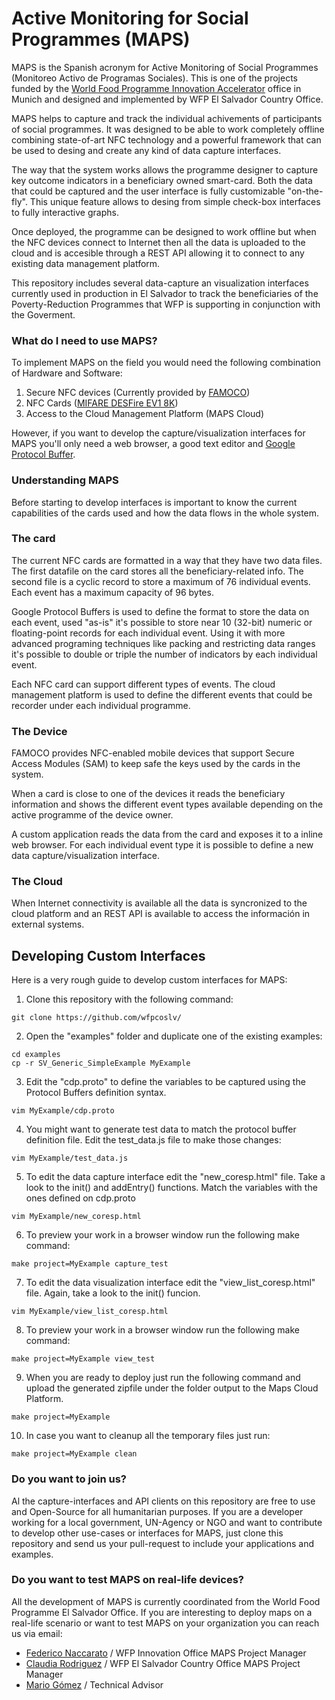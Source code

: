 # Active Monitoring for Social Programmes (MAPS)

MAPS is the Spanish acronym for Active Monitoring of Social Programmes (Monitoreo Activo de Programas Sociales). This is one of the projects funded by the [World Food Programme Innovation Accelerator](http://innovation.wfp.org/) office in Munich and designed and implemented by WFP El Salvador Country Office.

MAPS helps to capture and track the individual achivements of participants of social programmes. It was designed to be able to work completely offline combining state-of-art NFC technology and a powerful framework that can be used to desing and create any kind of data capture interfaces.

The way that the system works allows the programme designer to capture key outcome indicators in a beneficiary owned smart-card. Both the data that could be captured and the user interface is fully customizable "on-the-fly". This unique feature allows to desing from simple check-box interfaces to fully interactive graphs.

Once deployed, the programme can be designed to work offline but when the NFC devices connect to Internet then all the data is uploaded to the cloud and is accesible through a REST API allowing it to connect to any existing data management platform.

This repository includes several data-capture an visualization interfaces currently used in production in El Salvador to track the beneficiaries of the Poverty-Reduction Programmes that WFP is supporting in conjunction with the Goverment.

### What do I need to use MAPS?
To implement MAPS on the field you would need the following combination of Hardware and Software:

1. Secure NFC devices (Currently provided by [FAMOCO](https://www.famoco.com/))
2. NFC Cards ([MIFARE DESFire EV1 8K](https://www.nxp.com/products/identification-and-security/mifare-ics/mifare-desfire/mifare-desfire-ev1-contactless-multi-application-ic:MIFARE_DESFIRE_EV1_8K))
3. Access to the Cloud Management Platform (MAPS Cloud)

However, if you want to develop the capture/visualization interfaces for MAPS you'll only need a web browser, a good text editor and [Google Protocol Buffer](https://developers.google.com/protocol-buffers/docs/downloads).

### Understanding MAPS
Before starting to develop interfaces is important to know the current capabilities of the cards used and how the data flows in the whole system.

### The card
The current NFC cards are formatted in a way that they have two data files. The first datafile on the card stores all the beneficiary-related info. The second file is a cyclic record to store a maximum of 76 individual events. Each event has a maximum capacity of 96 bytes.

Google Protocol Buffers is used to define the format to store the data on each event, used "as-is" it's possible to store near 10 (32-bit) numeric or floating-point records for each individual event. Using it with more advanced programing techniques like packing and restricting data ranges it's possible to double or triple the number of indicators by each individual event.

Each NFC card can support different types of events. The cloud management platform is used to define the different events that could be recorder under each individual programme.

### The Device
FAMOCO provides NFC-enabled mobile devices that support Secure Access Modules (SAM) to keep safe the keys used by the cards in the system.

When a card is close to one of the devices it reads the beneficiary information and shows the different event types available depending on the active programme of the device owner.

A custom application reads the data from the card and exposes it to a inline web browser. For each individual event type it is possible to define a new data capture/visualization interface.

### The Cloud
When Internet connectivity is available all the data is syncronized to the cloud platform and an REST API is available to access the información in external systems.

## Developing Custom Interfaces
Here is a very rough guide to develop custom interfaces for MAPS:

1. Clone this repository with the following command:

```
git clone https://github.com/wfpcoslv/
```

2. Open the "examples" folder and duplicate one of the existing examples:

```
cd examples
cp -r SV_Generic_SimpleExample MyExample
```

3. Edit the "cdp.proto" to define the variables to be captured using the Protocol Buffers definition syntax.

```
vim MyExample/cdp.proto
```

4. You might want to generate test data to match the protocol buffer definition file. Edit the test_data.js file to make those changes:

```
vim MyExample/test_data.js
```

5. To edit the data capture interface edit the "new_coresp.html" file. Take a look to the init() and addEntry() functions. Match the variables with the ones defined on cdp.proto

```
vim MyExample/new_coresp.html
```

6. To preview your work in a browser window run the following make command:

```
make project=MyExample capture_test
```

7. To edit the data visualization interface edit the "view_list_coresp.html" file. Again, take a look to the init() funcion.

```
vim MyExample/view_list_coresp.html
```

8. To preview your work in a browser window run the following make command:

```
make project=MyExample view_test
```

9. When you are ready to deploy just run the following command and upload the generated zipfile under the folder output to the Maps Cloud Platform.

```
make project=MyExample
```

10. In case you want to cleanup all the temporary files just run:

```
make project=MyExample clean
```

### Do you want to join us?
Al the capture-interfaces and API clients on this repository are free to use and Open-Source for all humanitarian purposes. If you are a developer working for a local government, UN-Agency or NGO and want to contribute to develop other use-cases or interfaces for MAPS, just clone this repository and send us your pull-request to include your applications and examples.

### Do you want to test MAPS on real-life devices?
All the development of MAPS is currently coordinated from the World Food Programme El Salvador Office. If you are interesting to deploy maps on a real-life scenario or want to test MAPS on your organization you can reach us via email:

* [Federico Naccarato](mailto:federico.naccarato@wfp.org) / WFP Innovation Office MAPS Project Manager
* [Claudia Rodriguez](claudia.rodriguez@wfp.org) / WFP El Salvador Country Office MAPS Project Manager
* [Mario Gómez](mario.gomez@wfp.org) / Technical Advisor